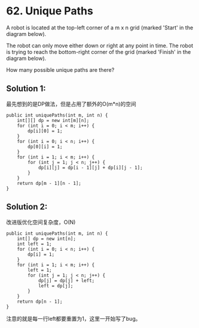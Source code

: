 # 62. Unique Paths

A robot is located at the top-left corner of a m x n grid (marked 'Start' in the diagram below).

The robot can only move either down or right at any point in time. The robot is trying to reach the bottom-right corner of the grid (marked 'Finish' in the diagram below).

How many possible unique paths are there?

## Solution 1:
最先想到的是DP做法，但是占用了额外的O(m*n)的空间
```
public int uniquePaths(int m, int n) {
    int[][] dp = new int[m][n];
    for (int i = 0; i < m; i++) {
        dp[i][0] = 1;
    }
    for (int i = 0; i < n; i++) {
        dp[0][i] = 1;
    }
    for (int i = 1; i < m; i++) {
        for (int j = 1; j < n; j++) {
            dp[i][j] = dp[i - 1][j] + dp[i][j - 1];
        }
    }
    return dp[m - 1][n - 1];
}
```
## Solution 2:
改进版优化空间复杂度，O(N)
```
public int uniquePaths(int m, int n) {
    int[] dp = new int[n];
    int left = 1;
    for (int i = 0; i < n; i++) {
        dp[i] = 1;
    }
    for (int i = 1; i < m; i++) {
        left = 1;
        for (int j = 1; j < n; j++) {
            dp[j] = dp[j] + left;
            left = dp[j];
        }
    }
    return dp[n - 1];
}
```
注意的就是每一行left都要重置为1，这里一开始写了bug。
